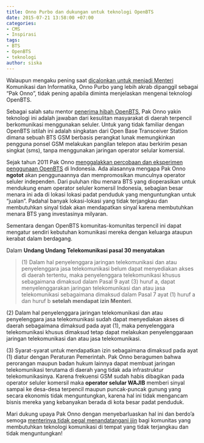 ```yaml
---
title: Onno Purbo dan dukungan untuk teknologi OpenBTS
date: 2015-07-21 13:58:00 +07:00
categories:
- CMS
- Inspirasi
tags:
- BTS
- OpenBTS
- teknologi
author: siska
---
```


Walaupun mengaku pening saat [dicalonkan untuk menjadi Menteri](http://tekno.kompas.com/read/2014/07/26/15050027/Masuk.Bursa.Menkominfo.Ini.Kata.Onno.W.Purbo) Komunikasi dan Informatika, Onno Purbo yang lebih akrab dipanggil sebagai “Pak Onno”, tidak pening apabila diminta menjelaskan mengenai teknologi OpenBTS.

Sebagai salah satu mentor [penerima hibah OpenBTS](http://ciptamedia.org/hibah/121-pengadaan-pusat-training-wireless-cellular-network-berbasis-openbts-2/), Pak Onno yakin teknologi ini adalah jawaban dari kesulitan masyarakat di daerah terpencil berkomunikasi menggunakan seluler. Untuk yang tidak familiar dengan OpenBTS istilah ini adalah singkatan dari Open Base Transceiver Station dimana sebuah BTS GSM berbasis perangkat lunak memungkinkan pengguna ponsel GSM melakukan pangilan telepon atau berkirim pesan singkat (sms), tanpa menggunakan jaringan operator selular komersial.

Sejak tahun 2011 Pak Onno [menggalakkan percobaan dan eksperimen penggunaan OpenBTS](http://tekno.kompas.com/read/2011/12/27/10461448/dasar-dasar.merakit.openbts.ala.onno.purbo) di Indonesia. Ada alasannya mengapa Pak Onno **ngotot** akan penggunaannya dan mempromosikan munculnya operator seluler independen. Dari puluhan ribu menara BTS yang dioperasikan untuk mendukung enam operator seluler komersil Indonesia, sebagian besar menara ini ada di lokasi lokasi padat penduduk yang menguntungkan untuk “jualan”. Padahal banyak lokasi-lokasi yang tidak terjangkau dan membutuhkan sinyal tidak akan mendapatkan sinyal karena membutuhkan menara BTS yang investasinya milyaran.

Sementara dengan OpenBTS komunitas-komunitas terpencil ini dapat mengatur sendiri kebutuhan komunikasi mereka dengan keluarga ataupun kerabat dalam berdagang.

Dalam **Undang Undang Telekomunikasi pasal 30 menyatakan**

> (1) Dalam hal penyelenggara jaringan telekomunikasi dan atau penyelenggara jasa telekomunikasi belum dapat menyediakan akses di daerah tertentu, maka penyelenggara telekomunikasi khusus sebagaimana dimaksud dalam Pasal 9 ayat (3) huruf a, dapat menyelenggarakan jaringan telekomunikasi dan atau jasa telekomunikasi sebagaimana dimaksud dalam Pasal 7 ayat (1) huruf a dan huruf b **setelah mendapat izin Menteri**.

(2) Dalam hal penyelenggara jaringan telekomunikasi dan atau penyelenggara jasa telekomunikasi sudah dapat menyediakan akses di daerah sebagaimana dimaksud pada ayat (1), maka penyelenggara telekomunikasi khusus dimaksud tetap dapat melakukan penyelenggaraan jaringan telekomunikasi dan atau jasa telekomunikasi.

(3) Syarat-syarat untuk mendapatkan izin sebagaimana dimaksud pada ayat (1) diatur dengan Peraturan Pemerintah.
Pak Onno beragumen bahwa perorangan maupun badan hukum lainnya dapat membuat jaringan telekomunikasi terutama di daerah yang tidak ada infrastruktur telekomunikasinya. Karena frekuensi GSM sudah habis dibagikan pada operator seluler komersil maka **operator selular WAJIB** memberi sinyal sampai ke desa-desa terpencil maupun puncak-puncak gunung yang secara ekonomis tidak menguntungkan, karena hal ini tidak mengancam bisnis mereka yang kebanyakan berada di kota besar padat penduduk.

Mari dukung upaya Pak Onno dengan menyebarluaskan hal ini dan berdo’a semoga [menterinya tidak pegal menandatangani ijin](http://opensource.telkomspeedy.com/wiki/index.php/Siapa_Bilang_OpenBTS_Ilegal%3F) bagi komunitas yang membutuhkan teknologi komunikasi di tempat yang tidak terjangkau dan tidak menguntungkan!